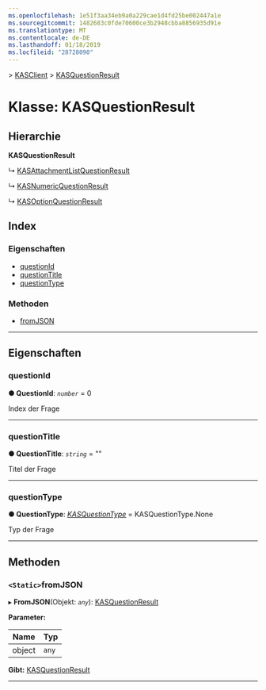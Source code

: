 ```yaml
---
ms.openlocfilehash: 1e51f3aa34eb9a0a229cae1d4fd25be002447a1e
ms.sourcegitcommit: 1482683c0fde70600ce3b2948cbba8856935d91e
ms.translationtype: MT
ms.contentlocale: de-DE
ms.lasthandoff: 01/18/2019
ms.locfileid: "28728090"
---
```

[](../README.md) > [KASClient](../modules/kasclient.md) > [KASQuestionResult](../classes/kasclient.kasquestionresult.md)

# <a name="class-kasquestionresult"></a>Klasse: KASQuestionResult

## <a name="hierarchy"></a>Hierarchie

**KASQuestionResult**

↳ [KASAttachmentListQuestionResult](kasclient.kasattachmentlistquestionresult.md)

↳ [KASNumericQuestionResult](kasclient.kasnumericquestionresult.md)

↳ [KASOptionQuestionResult](kasclient.kasoptionquestionresult.md)

## <a name="index"></a>Index 

### <a name="properties"></a>Eigenschaften

* [questionId](kasclient.kasquestionresult.md#questionid)
* [questionTitle](kasclient.kasquestionresult.md#questiontitle)
* [questionType](kasclient.kasquestionresult.md#questiontype)
### <a name="methods"></a>Methoden

* [fromJSON](kasclient.kasquestionresult.md#fromjson)

---

## <a name="properties"></a>Eigenschaften

<a id="questionid"></a>

###  <a name="questionid"></a>questionId

**● QuestionId**: *`number`* = 0

Index der Frage

___

<a id="questiontitle"></a>

###  <a name="questiontitle"></a>questionTitle

**● QuestionTitle**: *`string`* = ""

Titel der Frage

___

<a id="questiontype"></a>

###  <a name="questiontype"></a>questionType

**● QuestionType**: *[KASQuestionType](../enums/kasclient.kasquestiontype.md)* = KASQuestionType.None

Typ der Frage

___

## <a name="methods"></a>Methoden

<a id="fromjson"></a>

### <a name="static-fromjson"></a>`<Static>`fromJSON

▸ **FromJSON**(Objekt: *`any`*): [KASQuestionResult](kasclient.kasquestionresult.md)

**Parameter:**

| Name | Typ |
| ------ | ------ |
| object | `any` |

**Gibt:** [KASQuestionResult](kasclient.kasquestionresult.md)

___

